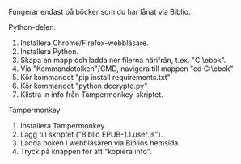Fungerar endast på böcker som du har lånat via Biblio.

Python-delen.
1) Installera Chrome/Firefox-webbläsare.
2) Installera Python.
3) Skapa en mapp och ladda ner filerna härifrån, t.ex. "C:\ebok".
4) Via "Kommandotolken"/CMD, navigera till mappen "cd C:\ebok"
5) Kör kommandot "pip install requirements.txt"
6) Kör kommandot "python decrypto.py"
7) Klistra in info från Tampermonkey-skriptet.

Tampermonkey
1) Installera Tampermonkey.
2) Lägg till skriptet ("Biblio EPUB-1.1.user.js").
3) Ladda boken i webbläsaren via Biblios hemsida.
4) Tryck på knappen för att "kopiera info".

